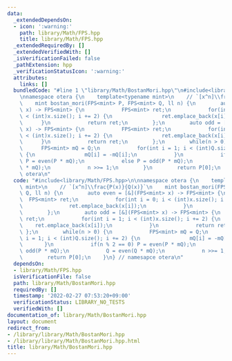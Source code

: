 ```yaml
---
data:
  _extendedDependsOn:
  - icon: ':warning:'
    path: library/Math/FPS.hpp
    title: library/Math/FPS.hpp
  _extendedRequiredBy: []
  _extendedVerifiedWith: []
  _isVerificationFailed: false
  _pathExtension: hpp
  _verificationStatusIcon: ':warning:'
  attributes:
    links: []
  bundledCode: "#line 1 \"library/Math/BostanMori.hpp\"\n#include<library/Math/FPS.hpp>\n\
    \nnamespace otera {\n    template<typename mint>\n    // `[x^n]\\frac{P(x)}{Q(x)}`\n\
    \    mint bostan_mori(FPS<mint> P, FPS<mint> Q, ll n) {\n        auto even = [&](FPS<mint>\
    \ x) -> FPS<mint> {\n            FPS<mint> ret;\n            for(int i = 0; i\
    \ < (int)x.size(); i += 2) {\n                ret.emplace_back(x[i]);\n      \
    \      }\n            return ret;\n        };\n        auto odd = [&](FPS<mint>\
    \ x) -> FPS<mint> {\n            FPS<mint> ret;\n            for(int i = 1; i\
    \ < (int)x.size(); i += 2) {\n                ret.emplace_back(x[i]);\n      \
    \      }\n            return ret;\n        };\n        while(n > 0) {\n      \
    \      FPS<mint> mQ = Q;\n            for(int i = 1; i < (int)Q.size(); i += 2)\
    \ {\n                mQ[i] = -mQ[i];\n            }\n            if(n % 2 == 0)\
    \ P = even(P * mQ);\n            else P = odd(P * mQ);\n            Q = even(Q\
    \ * mQ);\n            n >>= 1;\n        }\n        return P[0];\n    }\n} // namesapce\
    \ otera\n"
  code: "#include<library/Math/FPS.hpp>\n\nnamespace otera {\n    template<typename\
    \ mint>\n    // `[x^n]\\frac{P(x)}{Q(x)}`\n    mint bostan_mori(FPS<mint> P, FPS<mint>\
    \ Q, ll n) {\n        auto even = [&](FPS<mint> x) -> FPS<mint> {\n          \
    \  FPS<mint> ret;\n            for(int i = 0; i < (int)x.size(); i += 2) {\n \
    \               ret.emplace_back(x[i]);\n            }\n            return ret;\n\
    \        };\n        auto odd = [&](FPS<mint> x) -> FPS<mint> {\n            FPS<mint>\
    \ ret;\n            for(int i = 1; i < (int)x.size(); i += 2) {\n            \
    \    ret.emplace_back(x[i]);\n            }\n            return ret;\n       \
    \ };\n        while(n > 0) {\n            FPS<mint> mQ = Q;\n            for(int\
    \ i = 1; i < (int)Q.size(); i += 2) {\n                mQ[i] = -mQ[i];\n     \
    \       }\n            if(n % 2 == 0) P = even(P * mQ);\n            else P =\
    \ odd(P * mQ);\n            Q = even(Q * mQ);\n            n >>= 1;\n        }\n\
    \        return P[0];\n    }\n} // namesapce otera\n"
  dependsOn:
  - library/Math/FPS.hpp
  isVerificationFile: false
  path: library/Math/BostanMori.hpp
  requiredBy: []
  timestamp: '2022-02-27 07:53:20+09:00'
  verificationStatus: LIBRARY_NO_TESTS
  verifiedWith: []
documentation_of: library/Math/BostanMori.hpp
layout: document
redirect_from:
- /library/library/Math/BostanMori.hpp
- /library/library/Math/BostanMori.hpp.html
title: library/Math/BostanMori.hpp
---
```


